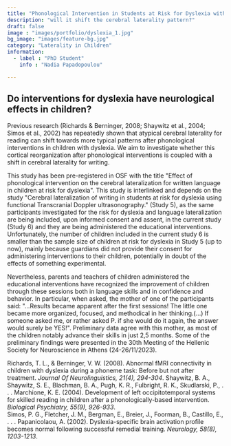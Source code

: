 ```yaml
---
title: "Phonological Intervention in Students at Risk for Dyslexia with/without Additional Writing Difficulties"
description: "will it shift the cerebral laterality pattern?"
draft: false
image : "images/portfolio/dyslexia_1.jpg"
bg_image: "images/feature-bg.jpg"
category: "Laterality in Children"
information:
  - label : "PhD Student"
    info : "Nadia Papadopoulou"

---
```


## Do interventions for dyslexia have neurological effects in children?

Previous research (Richards & Berninger, 2008; Shaywitz et al., 2004; Simos et al., 2002) has repeatedly shown that atypical cerebral laterality for reading can shift towards more typical patterns after phonological interventions in children with dyslexia. We aim to investigate whether this cortical reorganization after phonological interventions is coupled with a shift in cerebral laterality for writing.

This study has been pre-registered in OSF with the title "Effect of phonological intervention on the cerebral lateralization for written language in children at risk for dyslexia". This study is interlinked and depends on the study "Cerebral lateralization of writing in students at risk for dyslexia using functional Transcranial Doppler ultrasonography." (Study 5), as the same participants investigated for the risk for dyslexia and language lateralization are being included, upon informed consent and assent, in the current study (Study 6) and they are being administered the educational interventions. Unfortunately, the number of children included in the current study 6 is smaller than the sample size of children at risk for dyslexia in Study 5 (up to now), mainly because guardians did not provide their consent for administering interventions to their children, potentially in doubt of the effects of something experimental. 

Nevertheless, parents and teachers of children administered the educational interventions have recognized the improvement of children through these sessions both in language skills and in confidence and behavior. In particular, when asked, the mother of one of the participants said: "...Results became apparent after the first sessions! The little one became more organized, focused, and methodical in her thinking.(...) If someone asked me, or rather asked P. if she would do it again, the answer would surely be YES!". Preliminary data agree with this mother, as most of the children notably advance their skills in just 2,5 months. Some of the preliminary findings were presented in the 30th Meeting of the Hellenic Society for Neuroscience in Athens (24-26/11/2023).


Richards, T. L., & Berninger, V. W. (2008). Abnormal fMRI connectivity in children with dyslexia during a phoneme task: Before but not after treatment. *Journal Of Neurolinguistics, 21(4), 294-304*.
Shaywitz, B. A., Shaywitz, S. E., Blachman, B. A., Pugh, K. R., Fulbright, R. K., Skudlarski, P., . . . Marchione, K. E. (2004). Development of left occipitotemporal systems for skilled reading in children after a phonologically-based intervention. *Biological Psychiatry, 55(9), 926-933*. <br>
Simos, P. G., Fletcher, J. M., Bergman, E., Breier, J., Foorman, B., Castillo, E., . . . Papanicolaou, A. (2002). Dyslexia-specific brain activation profile becomes normal following successful remedial training. *Neurology, 58(8), 1203-1213*. 